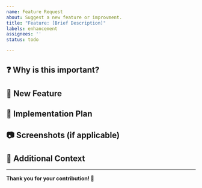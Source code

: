 ```yaml
---
name: Feature Request
about: Suggest a new feature or improvment.
title: "Feature: [Brief Description]"
labels: enhancement
assignees: ''
status: todo

---
```

## ❓ Why is this important?

<!--
Explain why this feature is important.
Discuss the benefits it will bring to the project, users, or stakeholders.
-->

## 🎁 New Feature

<!--
Describe the new feature that comes with this issue.
Include any relevant details, user stories, or use cases that illustrate the feature.
-->

## 🔨 Implementation Plan

<!--
Explain how you plan to implement this feature.
Outline the steps, technologies, or methodologies you intend to use.
Include any potential challenges or considerations.
-->

## 📷 Screenshots (if applicable)

<!--
Add any relevant screenshots to help explain your feature request.
-->

## 📄 Additional Context

<!--
Add any other context or links about the feature request here.
-->

---

**Thank you for your contribution! 🎉**
